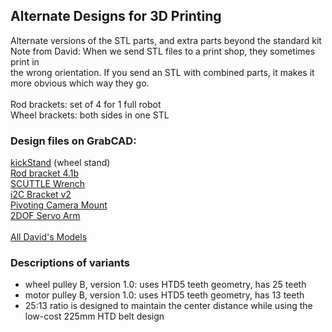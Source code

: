 ## Alternate Designs for 3D Printing

Alternate versions of the STL parts, and extra parts beyond the standard kit
<br>Note from David: When we send STL files to a print shop, they sometimes print in
<br>the wrong orientation.  If you send an STL with combined parts, it makes it 
<br>more obvious which way they go.
<br>
<br>Rod brackets: set of 4 for 1 full robot
<br>Wheel brackets: both sides in one STL

### Design files on GrabCAD:
[kickStand](https://grabcad.com/library/scuttle-wheel-stand-v1-1) (wheel stand)
<br>[Rod bracket 4.1b](https://grabcad.com/library/rod-bracket-4-1b-1)
<br>[SCUTTLE Wrench](https://grabcad.com/library/scuttle-wrench-1)
<br>[i2C Bracket v2](https://grabcad.com/library/scuttle-robot-i2c-bracket-v2-1)
<br>[Pivoting Camera Mount](https://grabcad.com/library/camera-pivot-1)
<br>[2DOF Servo Arm](https://grabcad.com/library/servoarm-v1-1)
<br>
<br>[All David's Models](https://grabcad.com/david.m-50/models)

### Descriptions of variants

* wheel pulley B, version 1.0: uses HTD5 teeth geometry, has 25 teeth
* motor pulley B, version 1.0: uses HTD5 teeth geometry, has 13 teeth
* 25:13 ratio is designed to maintain the center distance while using the low-cost 225mm HTD belt design
